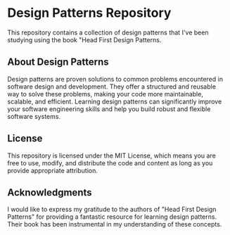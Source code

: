 # Design Patterns Repository

 This repository contains a collection of design patterns that I've been studying using the book "Head First Design Patterns.

## About Design Patterns

Design patterns are proven solutions to common problems encountered in software design and development. They offer a structured and reusable way to solve these problems, making your code more maintainable, scalable, and efficient. Learning design patterns can significantly improve your software engineering skills and help you build robust and flexible software systems.

## License
This repository is licensed under the MIT License, which means you are free to use, modify, and distribute the code and content as long as you provide appropriate attribution.

## Acknowledgments
I would like to express my gratitude to the authors of "Head First Design Patterns" for providing a fantastic resource for learning design patterns. Their book has been instrumental in my understanding of these concepts.